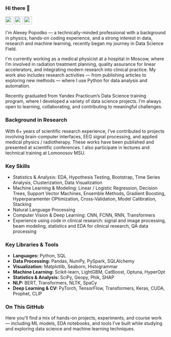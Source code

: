 ### Hi there 👋

<p> <a href="https://www.linkedin.com/in/alexeypopodko"><img src="https://img.shields.io/badge/linkedin-%230077B5.svg?&style=for-the-badge&logo=linkedin&logoColor=white" height=25></a> <a href="https://www.researchgate.net/profile/Alexey-Popodko"><img src="https://img.shields.io/badge/ResearchGate-00CCBB?style=for-the-badge&logo=ResearchGate&logoColor=white" height=25></a> <a href="https://scholar.google.com/citations?user=PHGEhY4AAAAJ&hl"><img src="https://img.shields.io/badge/Google%20Scholar-4285F4?style=for-the-badge&logo=google-scholar&logoColor=white" height=25></a></p>

I'm Alexey Popodko — a technically-minded professional with a background in physics, hands-on coding experience, and a strong interest in data, research and machine learning, recently began my journey in Data Science Field.

I'm currently working as a medical physicist at a hospital in Moscow, where I’m involved in radiation treatment planning, quality assurance for linear accelerators, and integrating modern research into clinical practice. My work also includes research activities — from publishing articles to exploring new methods — where I use Python for data analysis and automation. 

Recently graduated from Yandex Practicum’s Data Science training program, where I developed a variety of data science projects. I'm always open to learning, collaborating, and contributing to meaningful challenges.

### Background in Research
With 6+ years of scientific research experience, I’ve contributed to projects involving brain-computer interfaces, EEG signal processing, and applied medical physics / radiotherapy. These works have been published and presented at scientific conferences.  I also participate in lectures and technical training at Lomonosov MSU.

### Key Skills 
- Statistics & Analysis: EDA, Hypothesis Testing, Bootstrap, Time Series Analysis, Clusterization, Data Visualization
- Machine Learning & Modeling: Linear / Logistic Regression, Decision Trees, Support Vector Machines, Ensemble Methods, Gradient Boosting, Hyperparamenter OPtimization, Cross-Validation, Model Calibration, Stacking
- Natural Language Processing  
- Computer Vision & Deep Learning: CNN, FCNN, RNN, Transformers
- Experience using code in clinical research: signal and image processing, beam modeling, statistics and EDA for clinical research, QA data processing

### Key Libraries & Tools

- **Languages:** Python, SQL  
- **Data Processing:** Pandas, NumPy, PySpark, SQLAlchemy  
- **Visualization:** Matplotlib, Seaborn, Histogrammar  
- **Machine Learning:** Scikit-learn, LightGBM, CatBoost, Optuna, HyperOpt
- **Statistics & Analysis:** SciPy, Geopy, Phik, SHAP
- **NLP:** BERT, Transformers, NLTK, SpaCy
- **Deep Learning & CV:** PyTorch, TensorFlow, Transformers, Keras, CUDA, Prophet, CLIP

### On This GitHub
Here you'll find a mix of hands-on projects, experiments, and course work — including ML models, EDA notebooks, and tools I’ve built while studying and exploring data science and machine learning techniques.
